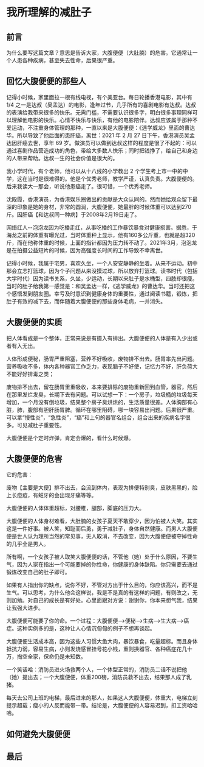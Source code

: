 # 我所理解的减肚子

## 前言

为什么要写这篇文章？意思是告诉大家，大腹便便（大肚腩）的危害。它通常让一个人患各种疾病，甚至失去性命，后果很严重。

## 回忆大腹便便的那些人

记得小时候，家里面拉一根有线电视，有个美亚台。每日轮播香港电影，其中有 1/4 之一是达叔（吴孟达）的电影，逢年过节，几乎所有的喜剧电影有达叔。达叔的表演给我带来很多的快乐。无需门槛，不需要认识很多字，明白很多事理同样可以理解他电影的快乐。心情不快乐与快乐，有他的电影陪伴。达叔应该属于那种不爱运动，不注重身体管理的那种，一直以来是大腹便便：《逃学威龙》里面的曹达华。所以导致了他后面的患肝癌，离世：2021 年 2 月 27 日下午，香港演员吴孟达因肝癌去世，享年 69 岁。做演员可以做到达叔这样的程度是很了不起的：可以通过喜剧作品营造成功的角色，带给大多数人快乐；同时把钱挣了，给自己和身边的人带来帮助。达叔一生的社会价值是很大的。

我小学时代，有个老师，他可以从十八线的小学教出 2 个学生考上市一中的中学，这在当时是很难得的。他是个优秀老师，教学严谨，认真负责。大腹便便的。后来我读大一那会，听说他患癌走了。很可惜，一个优秀老师。

沈殿霞，香港演员，为香港娱乐圈做出的贡献是大众认同的。然而她给观众留下最深的印象是她的身材，非常的圆润，大腹便便，她最胖的时候体重可以达到270斤。因肝癌【和达叔同一种病】于2008年2月19日走了。

网络红人--泡泡龙因为吃播走红，从事吃播的工作暴饮暴食对健康损害。据悉，于海龙之前的体重有曝光过，当时体重秤上显示，他有160多公斤重，也就是超320斤，而在他称体重的时候，上面的指针都因为压力转不动了。2021年3月，泡泡龙是在拍摄公益短片的时候，因为高强度长时间的工作导致不幸离世。

记得小时候，我属于宅男，喜欢久坐，一个人安安静静的坐着。从来不运动。初中那会立志打篮球，因为个子问题从来没摸过球，所以放弃打篮球。读书时代（包括大学时代）因为读书关系，久坐，少运动，长期以来肚子是水桶型，四肢却很瘦。当时的肚子给我第一感觉是：和吴孟达一样，《逃学威龙》的曹达华。当时还把这个感悟发到朋友圈。幸亏及时意识到健康身体的重要性，通过阅读书籍，锻炼，把肚子有效的减下去，而伴随着大腹便便的那些身体毛病，一并消失。

## 大腹便便的实质

把人体看成是一个整体，正常来说是有摄入有排出。大腹便便的人体是有入少出或者有入无出。

人体形成便秘，肠胃严重阻塞，营养不好吸收，废物排不出去。肠胃率先出问题。营养吸收不多，体内各种器官工作乏力，表现脑子不好使，记忆力不好，肝负荷大不能好好排毒之类；

废物排不出去，留在肠胃里重吸收，本来要排除的废物重新回到血管，器官，然后在那里发烂发臭，长期下去有问题。可以试想一下：一个房子，垃圾桶的垃圾每天增加，一个月没有倒垃圾，结果整个房子臭烘烘的，生活质量很差。人体胸部有心脏，肺，腹部有胆肝肠胃脾。循环在哪里阻碍，哪一块容易出问题。后果很严重。可以拿“慢性炎”，“急性炎”，“癌”和上句的器官名组合，组合出来的疾病名字很多。可见减肚子重要性。

大腹便便是个定时炸弹，肯定会爆的，看什么时候爆。

## 大腹便便的危害

它的危害：

废物【主要是大便】排不出去，会流到体内，表现为排便特别臭，皮肤黑黑的，脸上长痘痘，有蛀牙的会出现牙痛等等。

大腹便便的人体体重超标，对腰椎，腿部，脚底的压力大。

大腹便便的人体身材难看，大肚腩的女孩子夏天不敢穿少，因为怕被人大笑。其实这是一件好事。被人笑，知耻而后勇，勇于减肚子，身体自然健康。而男人大腹便便是世人认为理所当然的常见事，无人取消，不去改变，因为大腹便便被夺掉性命的几乎全是男人。

所有啊，一个女孩子被人取笑大腹便便的话，不管他（她）处于什么原因，不要生气，因为人家在指出一个可能要掉的你性命，你健康的身体缺陷。你只需要去通过锻炼改变自己的肚子即可。

如果有人指出你的缺点，说你不好，不管对方出于什么目的，你应该高兴，而不是生气。可以思考，为什么他会这样说，我是不是真的有这样的问题，有则改之，无则加勉。对自己的成长是有好处。心里面跟对方说：谢谢你，你本来想气我，结果让我强大进步。

大腹便便可能要了你的命。一个过程：大腹便便-->便秘-->生病-->生大病-->癌症。这种实例多的是，这种让人心情沉甸甸的例子不想再谈起。

大腹便便生活成本高，因为这些人习惯大鱼大肉，暴饮暴食，吃量超标。而且身体抵抗力弱，容易生病，小则发烧感冒挂号花小钱，重则换器官、各种癌症花几十万，掏空全家，保命仍是未知数。

一个笑话哈：消防员进火场救两个人，一个体型正常的，消防员二话不说把他（她）提出去；一个大腹便便，体重200磅，消防员救不出去，结果那人成了乳猪。

每天去公司上班的电梯，最后进来的那人，如果这人大腹便便，体重大，电梯立刻提示超载；瘦小的人反而能带一带。结论是，大腹便便的人容易迟到，扣工资哈哈哈。


## 如何避免大腹便便

## 最后

